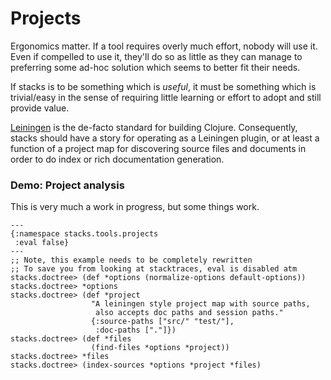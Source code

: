 # Projects

Ergonomics matter.
If a tool requires overly much effort, nobody will use it.
Even if compelled to use it, they'll do so as little as they can manage to preferring some ad-hoc solution which seems to better fit their needs.

If stacks is to be something which is _useful_, it must be something which is trivial/easy in the sense of requiring little learning or effort to adopt and still provide value.

[Leiningen](https://github.com/technomancy/leiningen) is the de-facto standard for building Clojure.
Consequently, stacks should have a story for operating as a Leiningen plugin, or at least a function of a project map for discovering source files and documents in order to do index or rich documentation generation.

### Demo: Project analysis

This is very much a work in progress, but some things work.

```clj+session {render=true}
---
{:namespace stacks.tools.projects
 :eval false}
---
;; Note, this example needs to be completely rewritten
;; To save you from looking at stacktraces, eval is disabled atm
stacks.doctree> (def *options (normalize-options default-options))
stacks.doctree> *options
stacks.doctree> (def *project
                  "A leiningen style project map with source paths,
                   also accepts doc paths and session paths."
                  {:source-paths ["src/" "test/"],
                   :doc-paths ["."]})
stacks.doctree> (def *files
                  (find-files *options *project))
stacks.doctree> *files
stacks.doctree> (index-sources *options *project *files)
```
